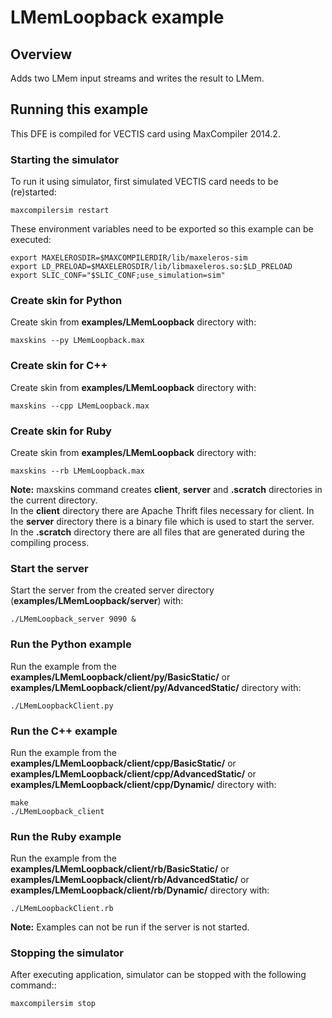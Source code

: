 # LMemLoopback example

## Overview

Adds two LMem input streams and writes the result to LMem. 

## Running this example

This DFE is compiled for VECTIS card using MaxCompiler 2014.2.

### Starting the simulator

To run it using simulator, first simulated VECTIS card needs to be (re)started:

    maxcompilersim restart

These environment variables need to be exported so this example can be executed:

    export MAXELEROSDIR=$MAXCOMPILERDIR/lib/maxeleros-sim
    export LD_PRELOAD=$MAXELEROSDIR/lib/libmaxeleros.so:$LD_PRELOAD
    export SLIC_CONF="$SLIC_CONF;use_simulation=sim"

### Create skin for Python

Create skin from **examples/LMemLoopback** directory with:

    maxskins --py LMemLoopback.max

### Create skin for C++

Create skin from **examples/LMemLoopback** directory with:

    maxskins --cpp LMemLoopback.max
    
### Create skin for Ruby

Create skin from **examples/LMemLoopback** directory with:

    maxskins --rb LMemLoopback.max
    
**Note:** maxskins command creates **client**, **server** and **.scratch** directories in the current directory.    
In the **client** directory there are Apache Thrift files necessary for client. 
In the **server** directory there is a binary file which is used to start the server.   
In the **.scratch** directory there are all files that are generated during the compiling process.  

### Start the server

Start the server from the created server directory (**examples/LMemLoopback/server**) with:

    ./LMemLoopback_server 9090 &

### Run the Python example

Run the example from the **examples/LMemLoopback/client/py/BasicStatic/** or **examples/LMemLoopback/client/py/AdvancedStatic/** directory with:

    ./LMemLoopbackClient.py

### Run the C++ example

Run the example from the **examples/LMemLoopback/client/cpp/BasicStatic/** or **examples/LMemLoopback/client/cpp/AdvancedStatic/** or **examples/LMemLoopback/client/cpp/Dynamic/** directory with:

    make
    ./LMemLoopback_client

### Run the Ruby example

Run the example from the **examples/LMemLoopback/client/rb/BasicStatic/** or **examples/LMemLoopback/client/rb/AdvancedStatic/** or **examples/LMemLoopback/client/rb/Dynamic/** directory with:

    ./LMemLoopbackClient.rb
    
**Note:** Examples can not be run if the server is not started. 

### Stopping the simulator

After executing application, simulator can be stopped with the following command::

    maxcompilersim stop
